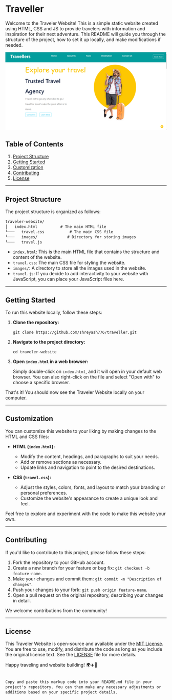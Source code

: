 # Traveller

Welcome to the Traveler Website! This is a simple static website created using HTML, CSS and JS to provide travelers with information and inspiration for their next adventure. This README will guide you through the structure of the project, how to set it up locally, and make modifications if needed.

<img src="images/travel.png"/>

## Table of Contents
1. [Project Structure](#project-structure)
2. [Getting Started](#getting-started)
3. [Customization](#customization)
4. [Contributing](#contributing)
5. [License](#license)

---

## Project Structure

The project structure is organized as follows:

```
traveler-website/
│   index.html          # The main HTML file
└───   travel.css           # The main CSS file
└───   images/             # Directory for storing images
└───   travel.js

```

- `index.html`: This is the main HTML file that contains the structure and content of the website.
- `travel.css`: The main CSS file for styling the website.
- `images/`: A directory to store all the images used in the website.
- `travel.js`: If you decide to add interactivity to your website with JavaScript, you can place your JavaScript files here.

---

## Getting Started

To run this website locally, follow these steps:

1. **Clone the repository:**

    ```
    git clone https://github.com/shreyash776/traveller.git
    ```

2. **Navigate to the project directory:**

    ```
    cd traveler-website
    ```

3. **Open `index.html` in a web browser:**

    Simply double-click on `index.html`, and it will open in your default web browser. You can also right-click on the file and select "Open with" to choose a specific browser.

That's it! You should now see the Traveler Website locally on your computer.

---

## Customization

You can customize this website to your liking by making changes to the HTML and CSS files:

- **HTML (`index.html`):**
    - Modify the content, headings, and paragraphs to suit your needs.
    - Add or remove sections as necessary.
    - Update links and navigation to point to the desired destinations.

- **CSS (`travel.css`):**
    - Adjust the styles, colors, fonts, and layout to match your branding or personal preferences.
    - Customize the website's appearance to create a unique look and feel.

Feel free to explore and experiment with the code to make this website your own.

---

## Contributing

If you'd like to contribute to this project, please follow these steps:

1. Fork the repository to your GitHub account.
2. Create a new branch for your feature or bug fix: `git checkout -b feature-name`.
3. Make your changes and commit them: `git commit -m "Description of changes"`.
4. Push your changes to your fork: `git push origin feature-name`.
5. Open a pull request on the original repository, describing your changes in detail.

We welcome contributions from the community!

---

## License

This Traveler Website is open-source and available under the [MIT License](LICENSE). You are free to use, modify, and distribute the code as long as you include the original license text. See the [LICENSE](LICENSE) file for more details.

Happy traveling and website building! 🌍✈️🌴
```

Copy and paste this markup code into your README.md file in your project's repository. You can then make any necessary adjustments or additions based on your specific project details.